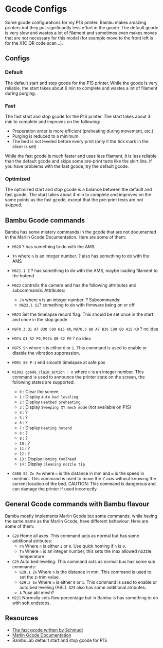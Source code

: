 # Gcode Configs

Some gcode configurations for my P1S printer. Bambu makes amazing printers but they put significantly less effort in the gcode. The default gcode is very slow and wastes a lot of filament and sometimes even makes moves that are not necessary for this model (for example move to the front left is for the X1C QR code scan...).

## Configs

### Default

The default start and stop gcode for the P1S printer. While the gcode is very reliable, the start takes about 6 min to complete and wastes a lot of filament during purging.

### Fast

The fast start and stop gcode for the P1S printer. The start takes about 3 min to complete and improves on the following:

- Preperation order is more efficient (preheating during movement, etc.)
- Purging is reduced to a minimum
- The bed is not leveled before every print (only if the tick mark in the slicer is set)

While the fast gcode is much faster and uses less filament, it is less reliable than the default gcode and skips some pre-print tests like the skirt line. If you have problems with the fast gcode, try the default gcode.

### Optimized

The optimized start and stop gcode is a balance between the default and fast gcode. The start takes about 4 min to complete and improves on the same points as the fast gcode, except that the pre-print tests are not skipped.

## Bambu Gcode commands

Bambu has some mistery commands in the gcode that are not documented in the Marlin Gcode Documentation. Here are some of them:

- `M620` ? has something to do with the AMS
- `Tn` where `n` is an integer number. ? also has something to do with the AMS
- `M621.1 E` ? has something to do with the AMS, maybe loading filament to the hotend
- `M622` controlls the camera and has the following attributes and subcommands:
  Attributes:
  - `Jn` where `n` is an integer number. ?
  Subcommands:
  - `M622.1 S1`? something to do with firmware being on or off
- `M623` Set the timelapse record flag. This should be set once in the start and once in the stop gcode
- `M970.3 Q1 A7 B30 C80 H15 K0`, `M970.3 Q0 A7 B30 C90 Q0 H15 K0` ? no idea
- `M974 Q1 S2 P0`, `M974 Q0 S2 P0` ? no idea
- `M975 Sn` where `n` is either `0` or `1`. This command is used to enable or disable the vibration suppression.
- `M991 S0 P-1` end smooth timelapse at safe pos
- `M1002 gcode_claim_action : n` where `n` is an integer number. This command is used to announce the printer state on the screen, the following states are supported:
  - `0` : Clear the screen
  - `1` : Display `Auto bed leveling`
  - `2` : Display `Heatbed preheating`
  - `3` : Display `Sweeping XY mech mode` (not available on P1S)
  - `4` : ?
  - `5` : ?
  - `6` : ?
  - `7` : Display `Heating hotend`
  - `8` : ?
  - `9` : ?
  - `10` : ?
  - `11` : ?
  - `12` : ?
  - `13` : Display `Homing toolhead`
  - `14` : Display `Cleaning nozzle tip`

- `G380 S2 Zn Fm` where `n` is the distance in mm and `m` is the speed in mm/min. This command is used to move the Z axis without knowing the current location of the bed. CAUTION: This command is dangerous and can damage the printer if used incorrectly.

## General Gcode commands with Bambu flavour

Bambu mostly implements Marlin Gcode but some commands, while having the same name as the Marlin Gcode, have different behaviour. Here are some of them:

- `G28` Home all axes. This command acts as normal but has some additional atributes:
  - `Pn` Where `n` is either `1` or `0`. Use quick homing if `n` is `0`.
  - `Tn` Where `n` is an integer number, this sets the max allowed nozzle temperature
- `G29` Auto bed leveling. This command acts as normal bus has some sub commands:
  - `G29.1 Zn` Where `n` is the distance in mm. This command is used to set the z-trim value.
  - `G29.2 Sn` Where `n` is either `0` or `1`. This command is used to enable or auto bed leveling (ABL).
  `G29` also has some additional atributes:
  - `A` ?use abl mesh?
- `M221` Normally sets flow percentage but in Bambu is has something to do with soft endstops.

## Resources

- [The fast gcode written by Schmudi](https://forum.bambulab.com/t/bbl-p1s-organized-start-and-end-gcode/38795/19)
- [Marlin Gcode Documentation](https://marlinfw.org/meta/gcode/)
- BambuLab default start and stop gcode for P1S
